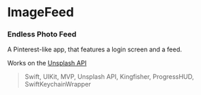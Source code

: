 # ImageFeed

### Endless Photo Feed

A Pinterest-like app, that features a login screen and a feed.

Works on the [Unsplash API](https://unsplash.com/developers)


> Swift, UIKit, MVP, Unsplash API, Kingfisher, ProgressHUD, SwiftKeychainWrapper 
